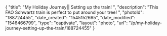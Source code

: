 {
    "title": "My Holiday Journey|| Setting up the train! ",
    "description": "This FAO Schwartz train is perfect to put around your tree! ",
    "photoId": "188724455",
    "date_created": "1545152665",
    "date_modified": "1546466799",
    "type": "captivate",
    "layout": "photo",
    "url": "\/p\/my-holiday-journey-setting-up-the-train\/188724455"
}